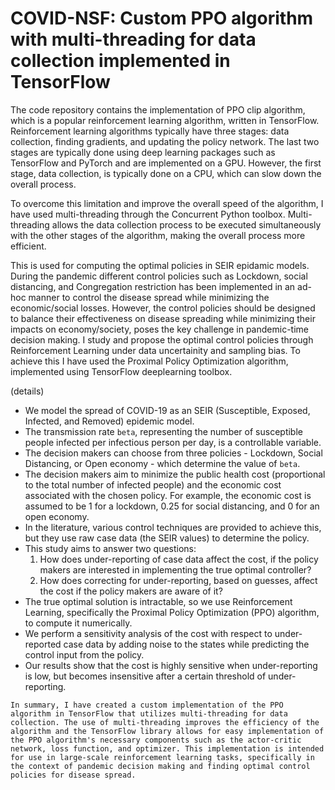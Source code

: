 # COVID-NSF: Custom PPO algorithm with multi-threading for data collection implemented in TensorFlow

The code repository contains the implementation of PPO clip algorithm, which is a popular reinforcement learning algorithm, written in TensorFlow. Reinforcement learning algorithms typically have three stages: data collection, finding gradients, and updating the policy network. The last two stages are typically done using deep learning packages such as TensorFlow and PyTorch and are implemented on a GPU. However, the first stage, data collection, is typically done on a CPU, which can slow down the overall process.

To overcome this limitation and improve the overall speed of the algorithm, I have used multi-threading through the Concurrent Python toolbox. Multi-threading allows the data collection process to be executed simultaneously with the other stages of the algorithm, making the overall process more efficient. 


This is  used for computing the optimal policies in SEIR epidamic models. During the pandemic different control policies such as Lockdown, social distancing, and Congregation restriction has been implemented in an ad-hoc manner to control the disease spread while minimizing the economic/social losses. However, the control policies should be designed to balance their effectiveness on disease spreading while minimizing their impacts on economy/society, poses the key challenge in pandemic-time decision making.  I study and propose the optimal control policies through Reinforcement Learning under data uncertainity and sampling bias. To achieve this I have used the Proximal Policy Optimization algorithm, implemented using TensorFlow deeplearning toolbox. 

(details)

- We model the spread of COVID-19 as an SEIR (Susceptible, Exposed, Infected, and Removed) epidemic model.
- The transmission rate `beta`, representing the number of susceptible people infected per infectious person per day, is a controllable variable.
- The decision makers can choose from three policies - Lockdown, Social Distancing, or Open economy - which determine the value of `beta`.
- The decision makers aim to minimize the public health cost (proportional to the total number of infected people) and the economic cost associated with the chosen policy. For example, the economic cost is assumed to be 1 for a lockdown, 0.25 for social distancing, and 0 for an open economy.
- In the literature, various control techniques are provided to achieve this, but they use raw case data (the SEIR values) to determine the policy.
- This study aims to answer two questions:
  1. How does under-reporting of case data affect the cost, if the policy makers are interested in implementing the true optimal controller?
  2. How does correcting for under-reporting, based on guesses, affect the cost if the policy makers are aware of it?
- The true optimal solution is intractable, so we use Reinforcement Learning, specifically the Proximal Policy Optimization (PPO) algorithm, to compute it numerically.
- We perform a sensitivity analysis of the cost with respect to under-reported case data by adding noise to the states while predicting the control input from the policy.
- Our results show that the cost is highly sensitive when under-reporting is low, but becomes insensitive after a certain threshold of under-reporting.


`In summary, I have created a custom implementation of the PPO algorithm in TensorFlow that utilizes multi-threading for data collection. The use of multi-threading improves the efficiency of the algorithm and the TensorFlow library allows for easy implementation of the PPO algorithm's necessary components such as the actor-critic network, loss function, and optimizer. This implementation is intended for use in large-scale reinforcement learning tasks, specifically in the context of pandemic decision making and finding optimal control policies for disease spread.`
